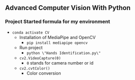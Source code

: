 ## Advanced Computer Vision With Python
### Project Started formula for my environment

- `conda activate CV`
    - Installation of MediaPipe and OpenCV
        - `pip install mediapipe opencv`
    - Run project
        - `python \"Hands Identification.py\"`
    - `cv2.VideoCapture(0)`
        - `0` stands for camera number or id
    - `cv2.cvtColor()`
        - Color conversion    
